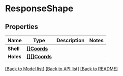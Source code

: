 # ResponseShape

## Properties
Name | Type | Description | Notes
------------ | ------------- | ------------- | -------------
**Shell** | [**[]Coords**](Coords.md) |  | 
**Holes** | [**[][]Coords**](array.md) |  | 

[[Back to Model list]](../README.md#documentation-for-models) [[Back to API list]](../README.md#documentation-for-api-endpoints) [[Back to README]](../README.md)


